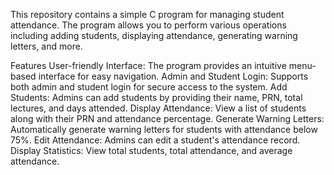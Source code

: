 This repository contains a simple C program for managing student attendance. The program allows you to perform various operations including adding students, displaying attendance, generating warning letters, and more.

Features
User-friendly Interface: The program provides an intuitive menu-based interface for easy navigation.
Admin and Student Login: Supports both admin and student login for secure access to the system.
Add Students: Admins can add students by providing their name, PRN, total lectures, and days attended.
Display Attendance: View a list of students along with their PRN and attendance percentage.
Generate Warning Letters: Automatically generate warning letters for students with attendance below 75%.
Edit Attendance: Admins can edit a student's attendance record.
Display Statistics: View total students, total attendance, and average attendance.
